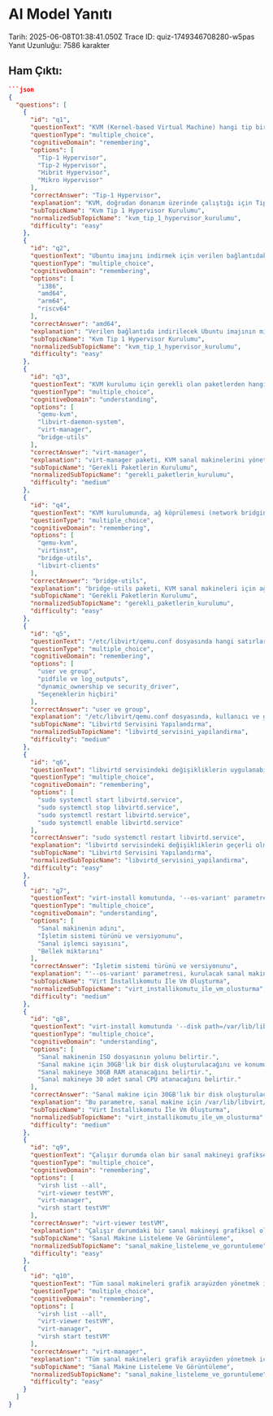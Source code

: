 # AI Model Yanıtı

Tarih: 2025-06-08T01:38:41.050Z
Trace ID: quiz-1749346708280-w5pas
Yanıt Uzunluğu: 7586 karakter

## Ham Çıktı:
```json
```json
{
  "questions": [
    {
      "id": "q1",
      "questionText": "KVM (Kernel-based Virtual Machine) hangi tip bir hypervisor'dır?",
      "questionType": "multiple_choice",
      "cognitiveDomain": "remembering",
      "options": [
        "Tip-1 Hypervisor",
        "Tip-2 Hypervisor",
        "Hibrit Hypervisor",
        "Mikro Hypervisor"
      ],
      "correctAnswer": "Tip-1 Hypervisor",
      "explanation": "KVM, doğrudan donanım üzerinde çalıştığı için Tip-1 hypervisor olarak sınıflandırılır. Tip-2 hypervisor'lar ise bir işletim sistemi üzerinde çalışır.",
      "subTopicName": "Kvm Tip 1 Hypervisor Kurulumu",
      "normalizedSubTopicName": "kvm_tip_1_hypervisor_kurulumu",
      "difficulty": "easy"
    },
    {
      "id": "q2",
      "questionText": "Ubuntu imajını indirmek için verilen bağlantıdaki hangi mimari (architecture) belirtilmiştir?",
      "questionType": "multiple_choice",
      "cognitiveDomain": "remembering",
      "options": [
        "i386",
        "amd64",
        "arm64",
        "riscv64"
      ],
      "correctAnswer": "amd64",
      "explanation": "Verilen bağlantıda indirilecek Ubuntu imajının mimarisi amd64 olarak belirtilmiştir.",
      "subTopicName": "Kvm Tip 1 Hypervisor Kurulumu",
      "normalizedSubTopicName": "kvm_tip_1_hypervisor_kurulumu",
      "difficulty": "easy"
    },
    {
      "id": "q3",
      "questionText": "KVM kurulumu için gerekli olan paketlerden hangisi sanal makineleri yönetmek için grafik arayüzü sağlar?",
      "questionType": "multiple_choice",
      "cognitiveDomain": "understanding",
      "options": [
        "qemu-kvm",
        "libvirt-daemon-system",
        "virt-manager",
        "bridge-utils"
      ],
      "correctAnswer": "virt-manager",
      "explanation": "virt-manager paketi, KVM sanal makinelerini yönetmek için kullanılan grafik arayüzünü sağlar. Diğer paketler ise KVM'nin temel bileşenleridir.",
      "subTopicName": "Gerekli Paketlerin Kurulumu",
      "normalizedSubTopicName": "gerekli_paketlerin_kurulumu",
      "difficulty": "medium"
    },
    {
      "id": "q4",
      "questionText": "KVM kurulumunda, ağ köprülemesi (network bridging) için hangi paket gereklidir?",
      "questionType": "multiple_choice",
      "cognitiveDomain": "remembering",
      "options": [
        "qemu-kvm",
        "virtinst",
        "bridge-utils",
        "libvirt-clients"
      ],
      "correctAnswer": "bridge-utils",
      "explanation": "bridge-utils paketi, KVM sanal makineleri için ağ köprülemesi (network bridging) yapılandırması yapmak için gereklidir.",
      "subTopicName": "Gerekli Paketlerin Kurulumu",
      "normalizedSubTopicName": "gerekli_paketlerin_kurulumu",
      "difficulty": "easy"
    },
    {
      "id": "q5",
      "questionText": "/etc/libvirt/qemu.conf dosyasında hangi satırlardaki '#' işareti kaldırılır?",
      "questionType": "multiple_choice",
      "cognitiveDomain": "remembering",
      "options": [
        "user ve group",
        "pidfile ve log_outputs",
        "dynamic_ownership ve security_driver",
        "Seçeneklerin hiçbiri"
      ],
      "correctAnswer": "user ve group",
      "explanation": "/etc/libvirt/qemu.conf dosyasında, kullanıcı ve grup tanımlarını etkinleştirmek için #user ve #group satırlarındaki '#' işareti kaldırılır.",
      "subTopicName": "Libvirtd Servisini Yapılandırma",
      "normalizedSubTopicName": "libvirtd_servisini_yapilandirma",
      "difficulty": "medium"
    },
    {
      "id": "q6",
      "questionText": "libvirtd servisindeki değişikliklerin uygulanabilmesi için hangi komut çalıştırılmalıdır?",
      "questionType": "multiple_choice",
      "cognitiveDomain": "remembering",
      "options": [
        "sudo systemctl start libvirtd.service",
        "sudo systemctl stop libvirtd.service",
        "sudo systemctl restart libvirtd.service",
        "sudo systemctl enable libvirtd.service"
      ],
      "correctAnswer": "sudo systemctl restart libvirtd.service",
      "explanation": "libvirtd servisindeki değişikliklerin geçerli olması için servisin yeniden başlatılması gerekmektedir. Bu işlem 'sudo systemctl restart libvirtd.service' komutu ile yapılır.",
      "subTopicName": "Libvirtd Servisini Yapılandırma",
      "normalizedSubTopicName": "libvirtd_servisini_yapilandirma",
      "difficulty": "easy"
    },
    {
      "id": "q7",
      "questionText": "virt-install komutunda, '--os-variant' parametresi neyi belirtir?",
      "questionType": "multiple_choice",
      "cognitiveDomain": "understanding",
      "options": [
        "Sanal makinenin adını",
        "İşletim sistemi türünü ve versiyonunu",
        "Sanal işlemci sayısını",
        "Bellek miktarını"
      ],
      "correctAnswer": "İşletim sistemi türünü ve versiyonunu",
      "explanation": "'--os-variant' parametresi, kurulacak sanal makinenin işletim sistemi türünü ve versiyonunu belirtir. Örneğin, ubuntu22.04.",
      "subTopicName": "Virt İnstallıkomutu İle Vm Oluşturma",
      "normalizedSubTopicName": "virt_installikomutu_ile_vm_olusturma",
      "difficulty": "medium"
    },
    {
      "id": "q8",
      "questionText": "virt-install komutunda '--disk path=/var/lib/libvirt/images/testVM.img,size=30' parametresi ne anlama gelir?",
      "questionType": "multiple_choice",
      "cognitiveDomain": "understanding",
      "options": [
        "Sanal makinenin ISO dosyasının yolunu belirtir.",
        "Sanal makine için 30GB'lık bir disk oluşturulacağını ve konumunu belirtir.",
        "Sanal makineye 30GB RAM atanacağını belirtir.",
        "Sanal makineye 30 adet sanal CPU atanacağını belirtir."
      ],
      "correctAnswer": "Sanal makine için 30GB'lık bir disk oluşturulacağını ve konumunu belirtir.",
      "explanation": "Bu parametre, sanal makine için /var/lib/libvirt/images/ dizininde testVM.img adında 30GB boyutunda bir disk oluşturulacağını belirtir.",
      "subTopicName": "Virt İnstallıkomutu İle Vm Oluşturma",
      "normalizedSubTopicName": "virt_installikomutu_ile_vm_olusturma",
      "difficulty": "medium"
    },
    {
      "id": "q9",
      "questionText": "Çalışır durumda olan bir sanal makineyi grafiksel olarak görüntülemek için hangi komut kullanılır?",
      "questionType": "multiple_choice",
      "cognitiveDomain": "remembering",
      "options": [
        "virsh list --all",
        "virt-viewer testVM",
        "virt-manager",
        "virsh start testVM"
      ],
      "correctAnswer": "virt-viewer testVM",
      "explanation": "Çalışır durumdaki bir sanal makineyi grafiksel olarak görüntülemek için 'virt-viewer sanal_makine_adı' komutu kullanılır. Örneğin, 'virt-viewer testVM'.",
      "subTopicName": "Sanal Makine Listeleme Ve Görüntüleme",
      "normalizedSubTopicName": "sanal_makine_listeleme_ve_goruntuleme",
      "difficulty": "easy"
    },
    {
      "id": "q10",
      "questionText": "Tüm sanal makineleri grafik arayüzden yönetmek için hangi komut kullanılır?",
      "questionType": "multiple_choice",
      "cognitiveDomain": "remembering",
      "options": [
        "virsh list --all",
        "virt-viewer testVM",
        "virt-manager",
        "virsh start testVM"
      ],
      "correctAnswer": "virt-manager",
      "explanation": "Tüm sanal makineleri grafik arayüzden yönetmek için 'virt-manager' komutu kullanılır. Bu komut, sanal makineleri başlatma, durdurma, yapılandırma gibi işlemleri kolayca yapmayı sağlar.",
      "subTopicName": "Sanal Makine Listeleme Ve Görüntüleme",
      "normalizedSubTopicName": "sanal_makine_listeleme_ve_goruntuleme",
      "difficulty": "easy"
    }
  ]
}
```
```
